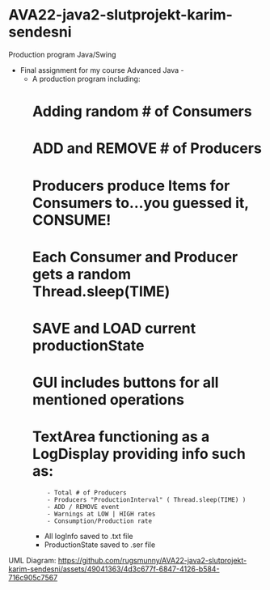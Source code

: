# AVA22-java2-slutprojekt-karim-sendesni
Production program Java/Swing

- Final assignment for my course Advanced Java -
  - A production program including:
      # Adding random # of Consumers
      # ADD and REMOVE # of Producers
      # Producers produce Items for Consumers to...you guessed it, CONSUME!
      # Each Consumer and Producer gets a random Thread.sleep(TIME)
      # SAVE and LOAD current productionState
      # GUI includes buttons for all mentioned operations
      # TextArea functioning as a LogDisplay providing info such as:
            - Total # of Producers
            - Producers "ProductionInterval" ( Thread.sleep(TIME) )
            - ADD / REMOVE event
            - Warnings at LOW | HIGH rates
            - Consumption/Production rate
    - All logInfo saved to .txt file
    - ProductionState saved to .ser file
 
UML Diagram:
https://github.com/rugsmunny/AVA22-java2-slutprojekt-karim-sendesni/assets/49041363/4d3c677f-6847-4126-b584-716c905c7567

